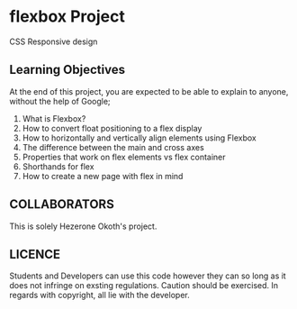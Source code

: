 # flexbox Project

CSS Responsive design

## Learning Objectives

At the end of this project, you are expected to be able to explain to anyone, without the help of Google;

1. What is Flexbox?
2. How to convert float positioning to a flex display
3. How to horizontally and vertically align elements using Flexbox
4. The difference between the main and cross axes
5. Properties that work on flex elements vs flex container
6. Shorthands for flex
7. How to create a new page with flex in mind

## COLLABORATORS

This is solely Hezerone Okoth's project.

## LICENCE

Students and Developers can use this code however they can so long as it does not infringe on exsting regulations. Caution should be exercised.
In regards with copyright, all lie with the developer.
